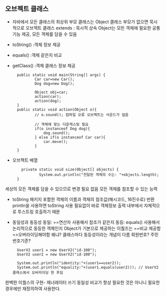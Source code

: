 ## 오브젝트 클래스
- 자바에서 모든 클래스의 최상위 부모 클래스는 Object 클래스
부모가 없으면 묵시적으로 오브젝트 클래스 extends : 묵시적 상속
Object는 모든 객체에 필요한 공통 기능 제공, 모든 객체를 담을 수 있음
- toString() :객체 정보 제공
- equals() :객체 같은지 비교
- getClass() :객체 클래스 정보 제공

        public static void main(String[] args) {
                Car car=new Car();
                Dog dog=new Dog();
        
                Object obj=car;
                action(car);
                action(dog);
        }
        public static void action(Object o){
                // o.sound(); 컴파일 오류 오브젝트는 사운드가 업음
        
                // 객체에 맞는 다운캐스팅 필요
                if(o instanceof Dog dog){
                    dog.sound();
                } else if(o instanceof Car car){
                    car.move();
                }
        }


- 오브젝트 배열
  
          private static void size(Object[] objects) {
                  System.out.println("전달된 객체의 수는: "+objects.length);
        }
세상의 모든 객체를 담을 수 있으므로 변경 필요 없음 모든 객체를 참조할 수 있는 능력

- toString
패키지 포함한 객체의 이름과 객체의 참조값(해시코드, 16진수로) 반환
println을 사용하면 toString 사용 필요없이 바로 객체정보 출력 내부에서 자체적으로 투스트링 호출하기 때문

- 동일성과 동등성
동일: ==연산자 사용해서 참조가 같은지
동등: equals() 사용해서 논리적으로 동등한 객체인지
Object가 기본으로 제공하는 이퀄즈는 ==비교 제공함=>오버라이딩해야함
왜냐? 클래스마다 동등성이라는 개념이 다름 회원번호? 주민번호기준?

        UserV2 user1 = new UserV2("id-100");
        UserV2 user2 = new UserV2("id-100");

        System.out.println("identity:"+(user1==user2));
        System.out.println("equality:"+(user1.equals(user2))); // UserV2 클래스에서 오버라이딩 한 후임

완벽한 이퀄스의 구현- 제너레이터 쓰기
동일성 비교가 항상 필요한 것은 아니니 필요한 경우에만 재정의하여 사용한다. 
